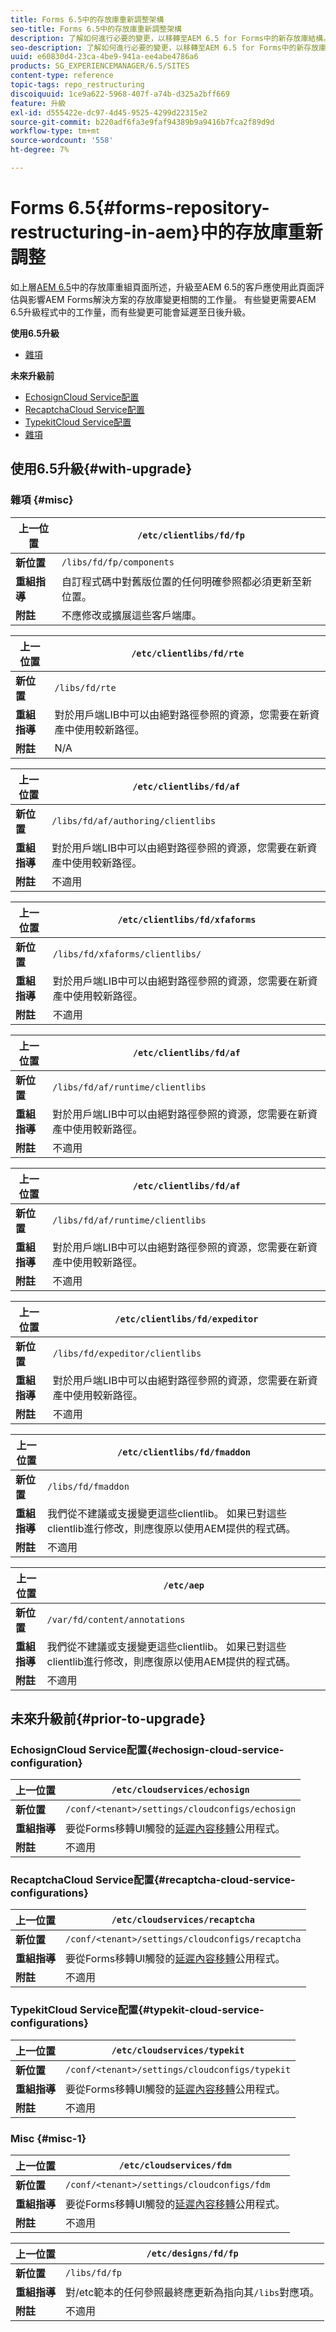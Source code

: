 ```yaml
---
title: Forms 6.5中的存放庫重新調整架構
seo-title: Forms 6.5中的存放庫重新調整架構
description: 了解如何進行必要的變更，以移轉至AEM 6.5 for Forms中的新存放庫結構。
seo-description: 了解如何進行必要的變更，以移轉至AEM 6.5 for Forms中的新存放庫結構。
uuid: e60830d4-23ca-4be9-941a-ee4abe4786a6
products: SG_EXPERIENCEMANAGER/6.5/SITES
content-type: reference
topic-tags: repo_restructuring
discoiquuid: 1ce9a622-5968-407f-a74b-d325a2bff669
feature: 升級
exl-id: d555422e-dc97-4d45-9525-4299d22315e2
source-git-commit: b220adf6fa3e9faf94389b9a9416b7fca2f89d9d
workflow-type: tm+mt
source-wordcount: '558'
ht-degree: 7%

---
```


# Forms 6.5{#forms-repository-restructuring-in-aem}中的存放庫重新調整

如上層[AEM 6.5](/help/sites-deploying/repository-restructuring.md)中的存放庫重組頁面所述，升級至AEM 6.5的客戶應使用此頁面評估與影響AEM Forms解決方案的存放庫變更相關的工作量。 有些變更需要AEM 6.5升級程式中的工作量，而有些變更可能會延遲至日後升級。

**使用6.5升級**

* [雜項](/help/sites-deploying/forms-repository-restructuring-in-aem-6-5.md#misc)

**未來升級前**

* [EchosignCloud Service配置](/help/sites-deploying/forms-repository-restructuring-in-aem-6-5.md#echosign-cloud-service-configuration)
* [RecaptchaCloud Service配置](/help/sites-deploying/forms-repository-restructuring-in-aem-6-5.md#recaptcha-cloud-service-configurations)
* [TypekitCloud Service配置](/help/sites-deploying/forms-repository-restructuring-in-aem-6-5.md#typekit-cloud-service-configurations)
* [雜項](/help/sites-deploying/forms-repository-restructuring-in-aem-6-5.md#misc)

## 使用6.5升級{#with-upgrade}

### 雜項 {#misc}

| **上一位置** | `/etc/clientlibs/fd/fp` |
|---|---|
| **新位置** | `/libs/fd/fp/components` |
| **重組指導** | 自訂程式碼中對舊版位置的任何明確參照都必須更新至新位置。 |
| **附註** | 不應修改或擴展這些客戶端庫。 |

| **上一位置** | `/etc/clientlibs/fd/rte` |
|---|---|
| **新位置** | `/libs/fd/rte` |
| **重組指導** | 對於用戶端LIB中可以由絕對路徑參照的資源，您需要在新資產中使用較新路徑。 |
| **附註** | N/A |

| **上一位置** | `/etc/clientlibs/fd/af` |
|---|---|
| **新位置** | `/libs/fd/af/authoring/clientlibs` |
| **重組指導** | 對於用戶端LIB中可以由絕對路徑參照的資源，您需要在新資產中使用較新路徑。 |
| **附註** | 不適用 |

| **上一位置** | `/etc/clientlibs/fd/xfaforms` |
|---|---|
| **新位置** | `/libs/fd/xfaforms/clientlibs/` |
| **重組指導** | 對於用戶端LIB中可以由絕對路徑參照的資源，您需要在新資產中使用較新路徑。 |
| **附註** | 不適用 |

| **上一位置** | `/etc/clientlibs/fd/af` |
|---|---|
| **新位置** | `/libs/fd/af/runtime/clientlibs` |
| **重組指導** | 對於用戶端LIB中可以由絕對路徑參照的資源，您需要在新資產中使用較新路徑。 |
| **附註** | 不適用 |

| **上一位置** | `/etc/clientlibs/fd/af` |
|---|---|
| **新位置** | `/libs/fd/af/runtime/clientlibs` |
| **重組指導** | 對於用戶端LIB中可以由絕對路徑參照的資源，您需要在新資產中使用較新路徑。 |
| **附註** | 不適用 |

| **上一位置** | `/etc/clientlibs/fd/expeditor` |
|---|---|
| **新位置** | `/libs/fd/expeditor/clientlibs` |
| **重組指導** | 對於用戶端LIB中可以由絕對路徑參照的資源，您需要在新資產中使用較新路徑。 |
| **附註** | 不適用 |

| **上一位置** | `/etc/clientlibs/fd/fmaddon` |
|---|---|
| **新位置** | `/libs/fd/fmaddon` |
| **重組指導** | 我們從不建議或支援變更這些clientlib。 如果已對這些clientlib進行修改，則應復原以使用AEM提供的程式碼。 |
| **附註** | 不適用 |

| **上一位置** | `/etc/aep` |
|---|---|
| **新位置** | `/var/fd/content/annotations` |
| **重組指導** | 我們從不建議或支援變更這些clientlib。 如果已對這些clientlib進行修改，則應復原以使用AEM提供的程式碼。 |
| **附註** | 不適用 |

## 未來升級前{#prior-to-upgrade}

### EchosignCloud Service配置{#echosign-cloud-service-configuration}

| **上一位置** | `/etc/cloudservices/echosign` |
|---|---|
| **新位置** | `/conf/<tenant>/settings/cloudconfigs/echosign` |
| **重組指導** | 要從Forms移轉UI觸發的[延遲內容移轉](/help/sites-deploying/lazy-content-migration.md)公用程式。 |
| **附註** | 不適用 |

### RecaptchaCloud Service配置{#recaptcha-cloud-service-configurations}

| **上一位置** | `/etc/cloudservices/recaptcha` |
|---|---|
| **新位置** | `/conf/<tenant>/settings/cloudconfigs/recaptcha` |
| **重組指導** | 要從Forms移轉UI觸發的[延遲內容移轉](/help/sites-deploying/lazy-content-migration.md)公用程式。 |
| **附註** | 不適用 |

### TypekitCloud Service配置{#typekit-cloud-service-configurations}

| **上一位置** | `/etc/cloudservices/typekit` |
|---|---|
| **新位置** | `/conf/<tenant>/settings/cloudconfigs/typekit` |
| **重組指導** | 要從Forms移轉UI觸發的[延遲內容移轉](/help/sites-deploying/lazy-content-migration.md)公用程式。 |
| **附註** | 不適用 |

### Misc {#misc-1}

| **上一位置** | `/etc/cloudservices/fdm` |
|---|---|
| **新位置** | `/conf/<tenant>/settings/cloudconfigs/fdm` |
| **重組指導** | 要從Forms移轉UI觸發的[延遲內容移轉](/help/sites-deploying/lazy-content-migration.md)公用程式。 |
| **附註** | 不適用 |

| **上一位置** | `/etc/designs/fd/fp` |
|---|---|
| **新位置** | `/libs/fd/fp` |
| **重組指導** | 對/etc範本的任何參照最終應更新為指向其`/libs`對應項。 |
| **附註** | 不適用 |
